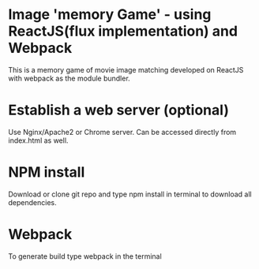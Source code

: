 # Image 'memory Game' - using ReactJS(flux implementation) and Webpack

This is a memory game of movie image matching developed on ReactJS with webpack as the module bundler.

# Establish a web server (optional)

Use Nginx/Apache2 or Chrome server. Can be accessed directly from index.html as well.

# NPM install
Download or clone git repo and type npm install in terminal to download all dependencies.

# Webpack
To generate build type webpack in the terminal
